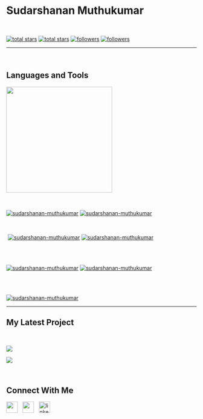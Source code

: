 <h1> Sudarshanan Muthukumar</h1>
<br /> 

                    

                    

<p align="left"></p>
<p align="left"> 
  <a href="https://github.com/sudarshanan-muthukumar?tab=repositories&sort=stargazers#gh-light-mode-only">
    <img alt="total stars" title="Total stars on GitHub" src="https://custom-icon-badges.demolab.com/github/stars/sudarshanan-muthukumar?color=3ea97d&style=for-the-badge&labelColor=40b682&logo=star#gh-light-mode-only"/></a>
  
  <a href="https://github.com/sudarshanan-muthukumar?tab=repositories&sort=stargazers#gh-dark-mode-only">
    <img alt="total stars" title="Total stars on GitHub" src="https://custom-icon-badges.demolab.com/github/stars/sudarshanan-muthukumar?color=655489&style=for-the-badge&labelColor=c691e9&logo=star#gh-dark-mode-only"/></a>
  
  <a href="https://github.com/sudarshanan-muthukumar?tab=followers#gh-light-mode-only">
    <img alt="followers" title="Follow me on Github" src="https://custom-icon-badges.demolab.com/github/followers/sudarshanan-muthukumar?color=2c4954&labelColor=2c3e50&style=for-the-badge&logo=person-add&label=Follow&logoColor=white#gh-light-mode-only"/></a>
    
  <a href="https://github.com/sudarshanan-muthukumar?tab=followers#gh-dark-mode-only">
    <img alt="followers" title="Follow me on Github" src="https://custom-icon-badges.demolab.com/github/followers/sudarshanan-muthukumar?color=dacc84&labelColor=f9e692&style=for-the-badge&logo=person-add&label=Follow&logoColor=white#gh-dark-mode-only"/></a>
</p>

---
<br />

                    

<h2>Languages and Tools</h2> 
<p align="left">
<img width="280px"  src="https://skillicons.dev/icons?i=py,cpp,js,django,html,css&perline=9"  />
</p>
<br />

                    

<p><a href="https://github.com/sudarshanan-muthukumar#gh-dark-mode-only" target="_blank"><img align="center" src="https://github-readme-stats.vercel.app/api/top-langs/?username=sudarshanan-muthukumar&langs_count=6&show_icon=true&layout=compact&theme=nightowl#gh-dark-mode-only" alt="sudarshanan-muthukumar" /></a>
  <a href="https://github.com/sudarshanan-muthukumar#gh-light-mode-only" target="_blank"><img align="center" src="https://github-readme-stats.vercel.app/api/top-langs/?username=sudarshanan-muthukumar&langs_count=6&show_icon=true&layout=compact&theme=vue#gh-light-mode-only" alt="sudarshanan-muthukumar" /></a>
</p>

<br />

<p>&nbsp;<a href="https://github.com/sudarshanan-muthukumar#gh-dark-mode-only" target="_blank"><img align="center" src="https://github-readme-stats.vercel.app/api?username=sudarshanan-muthukumar&count_private=true&show_icons=true&theme=nightowl#gh-dark-mode-only" alt="sudarshanan-muthukumar" /></a>
<a href="https://github.com/sudarshanan-muthukumar#gh-light-mode-only" target="_blank"><img align="center" src="https://github-readme-stats.vercel.app/api?username=sudarshanan-muthukumar&count_private=true&show_icons=true&theme=vue#gh-light-mode-only" alt="sudarshanan-muthukumar" /></a>
</p> 
<br>
<br />

<p><a href="https://github.com/sudarshanan-muthukumar#gh-dark-mode-only" target="_blank"><img align="center" src="https://streak-stats.demolab.com?user=sudarshanan-muthukumar&theme=nightowl#gh-dark-mode-only" alt="sudarshanan-muthukumar"/></a>
<a href="https://github.com/sudarshanan-muthukumar#gh-light-mode-only" target="_blank"><img align="center" src="https://streak-stats.demolab.com?user=sudarshanan-muthukumar&theme=vue#gh-light-mode-only" alt="sudarshanan-muthukumar"/></a></p>
<br/>
<br />

<p><a href="https://github.com/sudarshanan-muthukumar#gh-dark-mode-only" target="_blank"><img align="center" src="https://github-readme-activity-graph.cyclic.app/graph?username=sudarshanan-muthukumar&theme=nightowl#gh-dark-mode-only" alt="sudarshanan-muthukumar" /></a>
<br/>

---


                    

<h2>My Latest Project</h2> 
<br />
<p><a href="https://github.com/sudarshanan-muthukumar/Optical-Recognition-of-digits#gh-dark-mode-only" target="_blank"><img align="center" src="https://github-readme-stats.vercel.app/api/pin/?username=sudarshanan-muthukumar&repo=Optical-Recognition-of-digits&theme=nightowl&show_owner=true#gh-dark-mode-only"/></a></p>
<p><a href="https://github.com/sudarshanan-muthukumar/Optical-Recognition-of-digits#gh-light-mode-only" target="_blank"><img align="center" src="https://github-readme-stats.vercel.app/api/pin/?username=sudarshanan-muthukumar&repo=Optical-Recognition-of-digits&theme=vue&show_owner=true#gh-light-mode-only"/></a></p>
<br />


                    

<h2>Connect With Me</h2> 
<p align="left">
<a href="https://twitter.com/" target="_blank"><img align="left" width="30px" style="padding-right:10px;" src="https://raw.githubusercontent.com/rahuldkjain/github-profile-readme-generator/master/src/images/icons/Social/twitter.svg" alt="" /></a>
<a href="https://instagram.com/" target="_blank"><img align="left" width="30px" style="padding-right:10px" src="https://raw.githubusercontent.com/rahuldkjain/github-profile-readme-generator/master/src/images/icons/Social/instagram.svg" alt="" /></a>
<a href="https://www.linkedin.com/in/sudarshanan-muthukumar-83b481250/" target="_blank"><img align="left" alt="linkedin" width="30px" style="padding-right: 10px;" src="https://cdn.jsdelivr.net/gh/devicons/devicon/icons/linkedin/linkedin-original.svg" /></a>
</p>
